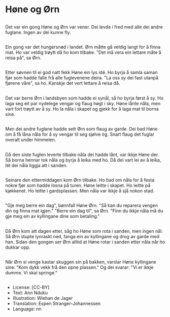 # Høne og Ørn

##
Det var ein gong Høne og Ørn var vener. Dei levde i fred med alle dei andre fuglane. Ingen av dei kunne fly.

##
Ein gong var det hungersnød i landet. Ørn måtte gå veldig langt for å finna mat. Ho var veldig trøytt då ho kom tilbake. "Det må vera ein lettare måte å reisa på", sa Ørn.

##
Etter søvnen til ei god natt fekk Høne ein lys idé. Ho byrja å samla saman fjør som hadde falle frå alle fuglevenene deira. "La oss sy dei fast utanpå fjørene våre", sa ho. Kanskje det vert lettare å reisa då.

##
Det var berre Ørn i landsbyen som hadde ei synål, så ho byrja først å sy. Ho laga seg eit par nydelege vengar og flaug høgt i sky. Høne lånte nåla, men vart fort trøytt av å sy. Ho la nåla i skapet og gjekk for å laga mat til borna sine.

##
Men dei andre fuglane hadde sett Ørn som flaug av garde. Dei bad Høne om å få låna nåla for å sy vengar til seg sjølve òg. Snart flaug det fuglar overalt under himmelen.

##
Då den siste fuglen leverte tilbake nåla dei hadde lånt, var ikkje Høne der. Så borna hennar tok nåla og byrja å leika med ho. Då dei vart lei av å leika, lét dei nåla liggja att i sanden.

##
Seinare den ettermiddagen kom Ørn tilbake. Ho bad om nåla for å festa nokre fjør som hadde losna på turen. Høne leitte i skapet. Ho leitte på kjøkkenet. Ho leitte i gardsplassen. Men nåla var ikkje å sjå nokon stad.

##
"Gje meg berre ein dag", bønnfall Høne Ørn. "Så kan du reparera vengen din og finna mat igjen." "Berre ein dag til", sa Ørn. "Finn du ikkje nåla må du gje meg ein av kyllingane dine som betaling."

##
Då Ørn kom att dagen etter, såg ho Høne som rota i sanden, men ingen nål. Så Ørn stupte lynraskt ned, fanga ein av kyllingane og drog av garde med han. Sidan den gongen ser Ørn alltid at Høne rotar i sanden etter nåla når ho dukkar opp.

##
Når Ørn si venge kastar skuggen sin på bakken, varslar Høne kyllingane sine: "Kom dykk vekk frå den opne plassen." Og dei svarar: "Vi er ikkje dumme. Vi skal springe."

##
* License: [CC-BY]
* Text: Ann Nduku
* Illustration: Wiehan de Jager
* Translation: Espen Stranger-Johannessen
* Language: nn
